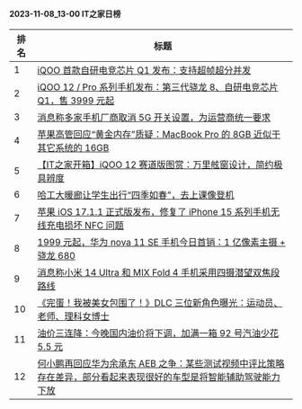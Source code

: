 #### 2023-11-08_13-00  IT之家日榜

| 排名 | 标题|
| --- | ---|
| 1 | [iQOO 首款自研电竞芯片 Q1 发布：支持超帧超分并发](https://www.ithome.com/0/730/757.htm) |
| 2 | [iQOO 12 / Pro 系列手机发布：第三代骁龙 8、自研电竞芯片 Q1，售 3999 元起](https://www.ithome.com/0/730/761.htm) |
| 3 | [消息称多家手机厂商取消 5G 开关设置，为运营商统一要求](https://www.ithome.com/0/730/691.htm) |
| 4 | [苹果高管回应“黄金内存”质疑：MacBook Pro 的 8GB 近似于其它系统的 16GB](https://www.ithome.com/0/730/827.htm) |
| 5 | [【IT之家开箱】iQOO 12 赛道版图赏：万里舷窗设计，简约极具辨度](https://www.ithome.com/0/730/781.htm) |
| 6 | [哈工大暖廊让学生出行“四季如春”，去上课像登机](https://www.ithome.com/0/730/799.htm) |
| 7 | [苹果 iOS 17.1.1 正式版发布，修复了 iPhone 15 系列手机无线充电损坏 NFC 问题](https://www.ithome.com/0/730/804.htm) |
| 8 | [1999 元起，华为 nova 11 SE 手机今日首销：1 亿像素主摄 + 骁龙 680](https://www.ithome.com/0/730/814.htm) |
| 9 | [消息称小米 14 Ultra 和 MIX Fold 4 手机采用四摄潜望双焦段路线](https://www.ithome.com/0/730/719.htm) |
| 10 | [《完蛋！我被美女包围了！》DLC 三位新角色曝光：运动员、老师、理科女博士](https://www.ithome.com/0/730/840.htm) |
| 11 | [油价三连降：今晚国内油价将下调，加满一箱 92 号汽油少花 5.5 元](https://www.ithome.com/0/730/715.htm) |
| 12 | [何小鹏再回应华为余承东 AEB 之争：某些测试视频中评比策略存在差异，部分看起来表现很好的车型是将智能辅助驾驶能力下放](https://www.ithome.com/0/730/845.htm) |
